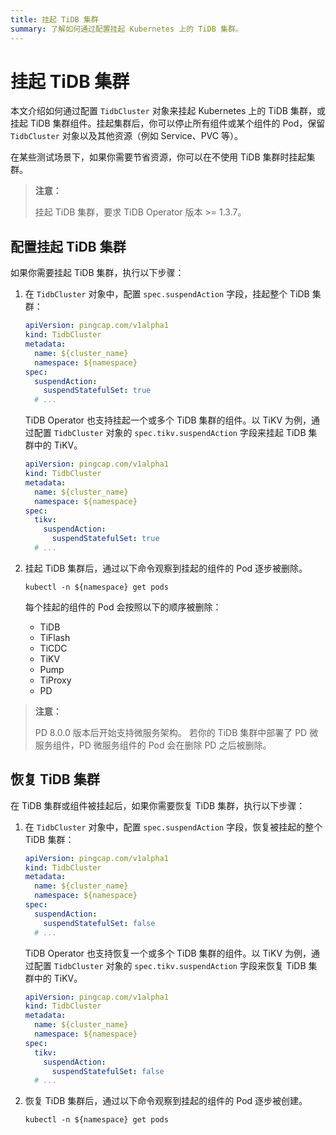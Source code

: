 ```yaml
---
title: 挂起 TiDB 集群
summary: 了解如何通过配置挂起 Kubernetes 上的 TiDB 集群。
---
```


# 挂起 TiDB 集群

本文介绍如何通过配置 `TidbCluster` 对象来挂起 Kubernetes 上的 TiDB 集群，或挂起 TiDB 集群组件。挂起集群后，你可以停止所有组件或某个组件的 Pod，保留 `TidbCluster` 对象以及其他资源（例如 Service、PVC 等）。

在某些测试场景下，如果你需要节省资源，你可以在不使用 TiDB 集群时挂起集群。

> **注意：**
>
> 挂起 TiDB 集群，要求 TiDB Operator 版本 >= 1.3.7。

## 配置挂起 TiDB 集群

如果你需要挂起 TiDB 集群，执行以下步骤：

1. 在 `TidbCluster` 对象中，配置 `spec.suspendAction` 字段，挂起整个 TiDB 集群：

    ```yaml
    apiVersion: pingcap.com/v1alpha1
    kind: TidbCluster
    metadata:
      name: ${cluster_name}
      namespace: ${namespace}
    spec:
      suspendAction:
        suspendStatefulSet: true
      # ...
    ```

    TiDB Operator 也支持挂起一个或多个 TiDB 集群的组件。以 TiKV 为例，通过配置 `TidbCluster` 对象的 `spec.tikv.suspendAction` 字段来挂起 TiDB 集群中的 TiKV。

    ```yaml
    apiVersion: pingcap.com/v1alpha1
    kind: TidbCluster
    metadata:
      name: ${cluster_name}
      namespace: ${namespace}
    spec:
      tikv:
        suspendAction:
          suspendStatefulSet: true
      # ...
    ```

2. 挂起 TiDB 集群后，通过以下命令观察到挂起的组件的 Pod 逐步被删除。

    ```shell
    kubectl -n ${namespace} get pods
    ```

    每个挂起的组件的 Pod 会按照以下的顺序被删除：

    * TiDB
    * TiFlash
    * TiCDC
    * TiKV
    * Pump
    * TiProxy
    * PD

> **注意：**
>
> PD 8.0.0 版本后开始支持微服务架构。
> 若你的 TiDB 集群中部署了 PD 微服务组件，PD 微服务组件的 Pod 会在删除 PD 之后被删除。

## 恢复 TiDB 集群

在 TiDB 集群或组件被挂起后，如果你需要恢复 TiDB 集群，执行以下步骤：

1. 在 `TidbCluster` 对象中，配置 `spec.suspendAction` 字段，恢复被挂起的整个 TiDB 集群：

    ```yaml
    apiVersion: pingcap.com/v1alpha1
    kind: TidbCluster
    metadata:
      name: ${cluster_name}
      namespace: ${namespace}
    spec:
      suspendAction:
        suspendStatefulSet: false
      # ...
    ```

    TiDB Operator 也支持恢复一个或多个 TiDB 集群的组件。以 TiKV 为例，通过配置 `TidbCluster` 对象的 `spec.tikv.suspendAction` 字段来恢复 TiDB 集群中的 TiKV。

    ```yaml
    apiVersion: pingcap.com/v1alpha1
    kind: TidbCluster
    metadata:
      name: ${cluster_name}
      namespace: ${namespace}
    spec:
      tikv:
        suspendAction:
          suspendStatefulSet: false
      # ...
    ```

2. 恢复 TiDB 集群后，通过以下命令观察到挂起的组件的 Pod 逐步被创建。

    ```shell
    kubectl -n ${namespace} get pods
    ```
